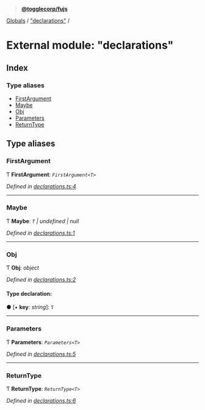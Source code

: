 > **[@togglecorp/fujs](../README.md)**

[Globals](../globals.md) / ["declarations"](_declarations_.md) /

# External module: "declarations"

## Index

### Type aliases

* [FirstArgument](_declarations_.md#firstargument)
* [Maybe](_declarations_.md#maybe)
* [Obj](_declarations_.md#obj)
* [Parameters](_declarations_.md#parameters)
* [ReturnType](_declarations_.md#returntype)

## Type aliases

###  FirstArgument

Ƭ **FirstArgument**: *`FirstArgument<T>`*

*Defined in [declarations.ts:4](https://github.com/toggle-corp/fujs/blob/6346fe3/src/declarations.ts#L4)*

___

###  Maybe

Ƭ **Maybe**: *`T` | undefined | null*

*Defined in [declarations.ts:1](https://github.com/toggle-corp/fujs/blob/6346fe3/src/declarations.ts#L1)*

___

###  Obj

Ƭ **Obj**: *object*

*Defined in [declarations.ts:2](https://github.com/toggle-corp/fujs/blob/6346fe3/src/declarations.ts#L2)*

#### Type declaration:

● \[▪ **key**: *string*\]: `T`

___

###  Parameters

Ƭ **Parameters**: *`Parameters<T>`*

*Defined in [declarations.ts:5](https://github.com/toggle-corp/fujs/blob/6346fe3/src/declarations.ts#L5)*

___

###  ReturnType

Ƭ **ReturnType**: *`ReturnType<T>`*

*Defined in [declarations.ts:6](https://github.com/toggle-corp/fujs/blob/6346fe3/src/declarations.ts#L6)*
